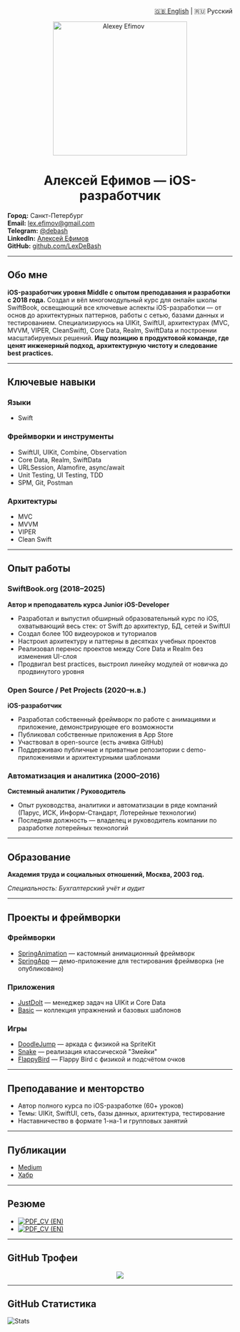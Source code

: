 
<p align="right">
  <a href="./en/index.html">🇬🇧 English</a> | 🇷🇺 Русский
</p>

<p align="center">
  <img src="https://unavatar.io/github/LexDeBash" alt="Alexey Efimov" width="300" height="300">
</p>

<h1 align="center">Алексей Ефимов — iOS-разработчик</h1>

**Город:** Санкт-Петербург  
**Email:** [lex.efimov@gmail.com](mailto:lex.efimov@gmail.com)  
**Telegram:** [@debash](https://t.me/debash)  
**LinkedIn:** [Алексей Ефимов](https://www.linkedin.com/in/алексей-ефимов-965068129)  
**GitHub:** [github.com/LexDeBash](https://github.com/LexDeBash)

---

## Обо мне

**iOS-разработчик уровня Middle с опытом преподавания и разработки с 2018 года.**
Создал и вёл многомодульный курс для онлайн школы SwiftBook, освещающий все ключевые аспекты iOS-разработки — от основ
до архитектурных паттернов, работы с сетью, базами данных и тестированием.
Специализируюсь на UIKit, SwiftUI, архитектурах (MVC, MVVM, VIPER, CleanSwift), Core Data, Realm, SwiftData и
построении масштабируемых решений.
**Ищу позицию в продуктовой команде, где ценят инженерный подход, архитектурную чистоту и следование**
**best practices.**

---

## Ключевые навыки

### Языки
- Swift

### Фреймворки и инструменты
- SwiftUI, UIKit, Combine, Observation
- Core Data, Realm, SwiftData
- URLSession, Alamofire, async/await
- Unit Testing, UI Testing, TDD
- SPM, Git, Postman

### Архитектуры
- MVC
- MVVM
- VIPER
- Clean Swift

---

## Опыт работы

### SwiftBook.org (2018–2025)  
**Автор и преподаватель курса Junior iOS-Developer**
- Разработал и выпустил обширный образовательный курс по iOS, охватывающий весь стек: от Swift до архитектур, БД, сетей и SwiftUI
- Создал более 100 видеоуроков и туториалов
- Настроил архитектуру и паттерны в десятках учебных проектов
- Реализовал перенос проектов между Core Data и Realm без изменения UI-слоя
- Продвигал best practices, выстроил линейку модулей от новичка до продвинутого уровня

### Open Source / Pet Projects (2020–н.в.)  
**iOS-разработчик**
- Разработал собственный фреймворк по работе с анимациями и приложение, демонстрирующее его возможности
- Публиковал собственные приложения в App Store
- Участвовал в open-source (есть ачивка GitHub)
- Поддерживаю публичные и приватные репозитории с demo-приложениями и архитектурными шаблонами

### Автоматизация и аналитика (2000–2016)  
**Системный аналитик / Руководитель**
- Опыт руководства, аналитики и автоматизации в ряде компаний (Парус, ИСК, Информ-Стандарт, Лотерейные технологии)
- Последняя должность — владелец и руководитель компании по разработке лотерейных технологий

---

## Образование

**Академия труда и социальных отношений, Москва, 2003 год.**

*Специальность: Бухгалтерский учёт и аудит*

---

## Проекты и фреймворки

### Фреймворки

- [SpringAnimation](https://github.com/LexDeBash/SpringAnimation) — кастомный анимационный фреймворк  
- [SpringApp](https://github.com/LexDeBash/SpringApp) — демо-приложение для тестирования фреймворка (не опубликовано)

### Приложения

- [JustDoIt](https://github.com/LexDeBash/JustDoIt) — менеджер задач на UIKit и Core Data  
- [Basic](https://github.com/LexDeBash/Basic) — коллекция упражнений и базовых шаблонов

### Игры

- [DoodleJump](https://github.com/LexDeBash/DoodleJump) — аркада с физикой на SpriteKit  
- [Snake](https://github.com/LexDeBash/Snake) — реализация классической "Змейки"  
- [FlappyBird](https://github.com/LexDeBash/FlappyBird) — Flappy Bird с физикой и подсчётом очков

---

## Преподавание и менторство

- Автор полного курса по iOS-разработке (60+ уроков)
- Темы: UIKit, SwiftUI, сеть, базы данных, архитектура, тестирование
- Наставничество в формате 1-на-1 и групповых занятий

---

## Публикации

- [Medium](https://medium.com/@debash)  
- [Хабр](https://habr.com/ru/users/Debash/articles/)

---

## Резюме

- [![PDF_CV (EN)](https://img.shields.io/badge/📄_Download_PDF_CV_(EN)-blue)](./Alexey_Efimov_CV.pdf)
- [![PDF_CV (EN)](https://img.shields.io/badge/📄_Download_PDF_CV_(RU)-red)](./Алексей_Ефимов_CV.pdf)

---

## GitHub Трофеи

<p align="center">
  <img src="https://github-profile-trophy.vercel.app/?username=LexDeBash&theme=onedark" />
</p>

---

## GitHub Статистика

![Stats](https://github-readme-stats.vercel.app/api?username=LexDeBash&show_icons=true&theme=onedark)
